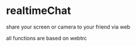 # realtimeChat
share your screen or camera to your friend via web


all functions are based on webtrc
